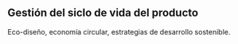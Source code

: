 ## Gestión del siclo de vida del producto

Eco-diseño, economía circular, estrategias de
desarrollo sostenible.

